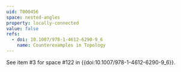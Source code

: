 ```yaml
---
uid: T000456
space: nested-angles
property: locally-connected
value: false
refs:
  - doi: 10.1007/978-1-4612-6290-9_6
    name: Counterexamples in Topology
---
```

See item #3 for space #122 in {{doi:10.1007/978-1-4612-6290-9_6}}.
